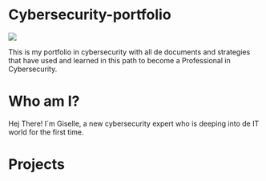 # Cybersecurity-portfolio
<a href="https://www.linkedin.com/in/giselle-melo-m"><img src="https://img.shields.io/badge/-LinkedIn-0072b1?&style=for-the-badge&logo=linkedin&logoColor=white" /></a>

This is my portfolio in cybersecurity with all de documents and strategies that have used and learned in this path to become a Professional in Cybersecurity.


# Who am I?
Hej There! I´m Giselle, a new cybersecurity expert who is deeping into de IT world for the first time.

# Projects

